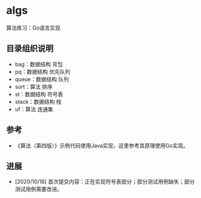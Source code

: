 # algs

算法练习：Go语言实现

## 目录组织说明

*   bag：数据结构 背包
*    pq：数据结构 优先队列 
* queue：数据结构 队列
*  sort：算法 排序
*    st：数据结构 符号表
* stack：数据结构 栈
*    uf：算法 连通集

## 参考

* 《算法（第四版）》示例代码使用Java实现，这里参考其原理使用Go实现。

## 进展

* [2020/10/18] 首次提交内容：正在实现符号表部分；部分测试用例缺失；部分测试用例需要改进。
